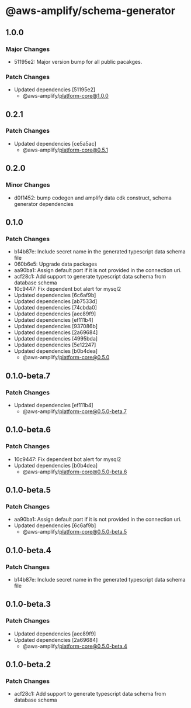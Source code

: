 # @aws-amplify/schema-generator

## 1.0.0

### Major Changes

- 51195e2: Major version bump for all public pacakges.

### Patch Changes

- Updated dependencies [51195e2]
  - @aws-amplify/platform-core@1.0.0

## 0.2.1

### Patch Changes

- Updated dependencies [ce5a5ac]
  - @aws-amplify/platform-core@0.5.1

## 0.2.0

### Minor Changes

- d0f1452: bump codegen and amplify data cdk construct, schema generator dependencies

## 0.1.0

### Patch Changes

- b14b87e: Include secret name in the generated typescript data schema file
- 060b6e5: Upgrade data packages
- aa90ba1: Assign default port if it is not provided in the connection uri.
- acf28c1: Add support to generate typescript data schema from database schema
- 10c9447: Fix dependent bot alert for mysql2
- Updated dependencies [6c6af9b]
- Updated dependencies [ab7533d]
- Updated dependencies [74cbda0]
- Updated dependencies [aec89f9]
- Updated dependencies [ef111b4]
- Updated dependencies [937086b]
- Updated dependencies [2a69684]
- Updated dependencies [4995bda]
- Updated dependencies [5e12247]
- Updated dependencies [b0b4dea]
  - @aws-amplify/platform-core@0.5.0

## 0.1.0-beta.7

### Patch Changes

- Updated dependencies [ef111b4]
  - @aws-amplify/platform-core@0.5.0-beta.7

## 0.1.0-beta.6

### Patch Changes

- 10c9447: Fix dependent bot alert for mysql2
- Updated dependencies [b0b4dea]
  - @aws-amplify/platform-core@0.5.0-beta.6

## 0.1.0-beta.5

### Patch Changes

- aa90ba1: Assign default port if it is not provided in the connection uri.
- Updated dependencies [6c6af9b]
  - @aws-amplify/platform-core@0.5.0-beta.5

## 0.1.0-beta.4

### Patch Changes

- b14b87e: Include secret name in the generated typescript data schema file

## 0.1.0-beta.3

### Patch Changes

- Updated dependencies [aec89f9]
- Updated dependencies [2a69684]
  - @aws-amplify/platform-core@0.5.0-beta.4

## 0.1.0-beta.2

### Patch Changes

- acf28c1: Add support to generate typescript data schema from database schema
